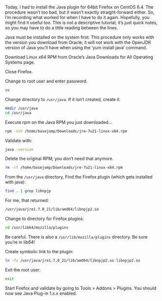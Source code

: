 Today, I had to install the Java plugin for 64bit Firefox on CentOS 6.4. The procedure wasn’t too bad, but it wasn’t exactly straight-forward either. So, I’m recording what worked for when I have to do it again. Hopefully, you might find it useful too. This is not a descriptive tutorial; it’s just quick notes, so you may have to do a little reading between the lines.

Java must be installed on the system first. This procedure only works with the version you download from Oracle; it will not work with the OpenJDK version of Java you’ll have when using the ‘yum install java’ command.

Download Linux x64 RPM from Oracle’s Java Downloads for All Operating Systems page.

Close Firefox.

Change to root user and enter password.

``` bash
su
```

Change directory to `/usr/java`. If it isn’t created, create it.

``` bash
mkdir /usr/java
cd /usr/java
```

Execute rpm on the Java RPM you just downloaded…

``` bash
rpm -ivh /home/basejump/Downloads/jre-7u21-linux-x64.rpm
```

Validate with:

``` bash
java -version
```

Delete the original RPM; you don’t need that anymore.

``` bash
rm -rf /home/basejump/Downloads/jre-7u21-linux-x64.rpm
```

From the `/usr/java` directory, Find the Firefox plugin (which gets installed with java):

``` bash
find . | grep libnpjp
```

For me, that returned:

``` bash
/usr/java/jre1.7.0_21/lib/amd64/libnpjp2.so
```

Change to directory for Firefox plugins:

``` bash
cd /usr/lib64/mozilla/plugins
```

Be careful. There is also a `/usr/lib/mozilla/plugins` directory. Be sure you’re in lib64!

Create symbolic link to the plugin:

``` bash
ln -fs /usr/java/jre1.7.0_21/lib/amd64/libnpjp2.so libnpjp2.so
```

Exit the root user:

``` bash
exit
```
Start Firefox and validate by going to Tools > Addons > Plugins. You should now see Java Plug-in 1.x.x enabled.
